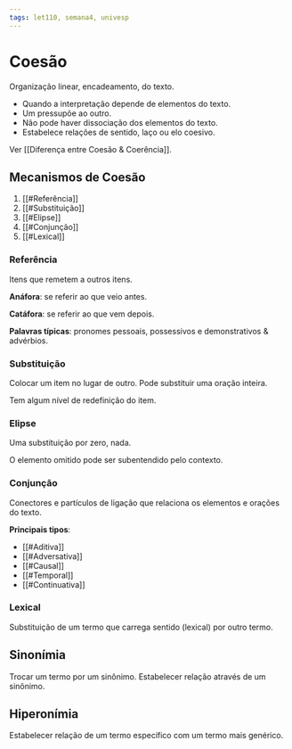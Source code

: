 ```yaml
---
tags: let110, semana4, univesp
---
```

# Coesão 

Organização linear, encadeamento, do texto.

- Quando a interpretação depende de elementos do texto.
- Um pressupõe ao outro.
- Não pode haver dissociação dos elementos do texto.
- Estabelece relações de sentido, laço ou elo coesivo.

Ver [[Diferença entre Coesão & Coerência]].

## Mecanismos de Coesão

1.  [[#Referência]]
2. [[#Substituição]]
3. [[#Elipse]]
4.  [[#Conjunção]]
5.  [[#Lexical]]

### Referência

Itens que remetem a outros itens.

**Anáfora**: se referir ao que veio antes.

**Catáfora**: se referir ao que vem depois.

**Palavras típicas**: pronomes pessoais, possessivos e demonstrativos & advérbios.

### Substituição

Colocar um item no lugar de outro. Pode substituir uma oração inteira.

Tem algum nível de redefinição do item.

### Elipse

Uma substituição por zero, nada.

O elemento omitido pode ser subentendido pelo contexto.

### Conjunção

Conectores e partículos de ligação que relaciona os elementos e orações do texto.

**Principais tipos**:
- [[#Aditiva]]
- [[#Adversativa]]
- [[#Causal]]
- [[#Temporal]]
- [[#Continuativa]]

### Lexical

Substituição de um termo que carrega sentido (lexical) por outro termo.

## Sinonímia

Trocar um termo por um sinônimo. Estabelecer relação através de um sinônimo.

## Hiperonímia

Estabelecer relação de um termo específico com um termo mais genérico.
